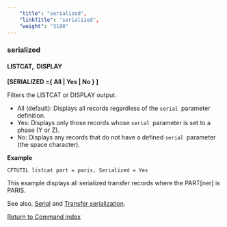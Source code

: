 ```yaml
---
    "title": "serialized",
    "linkTitle": "serialized",
    "weight": "3180"
---
```

### serialized

#### LISTCAT,  DISPLAY

****[SERIALIZED ={ <span class="underline">All</span> &#124; Yes &#124; No } ]****

Filters the LISTCAT or DISPLAY output.

- All (default): Displays all records regardless of the `serial `parameter definition.
- Yes: Displays only those records whose `serial `parameter is set to a phase (Y or Z).
- No: Displays any records that do not have a defined `serial `parameter (the space character).

****Example****

```
CFTUTIL listcat part = paris, Serialized = Yes
```

This example displays all serialized transfer records where the PART[ner] is PARIS.

See also, [Serial](../serial) and [Transfer serialization](../../../../app_integration_intro/transfer_serialization).

[Return to Command index](../../)
